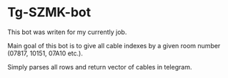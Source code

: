 # Tg-SZMK-bot
This bot was writen for my currently job.

Main goal of this bot is to give all cable indexes by a given room number (07817, 10151, 07A10 etc.).

Simply parses all rows and return vector of cables in telegram.


